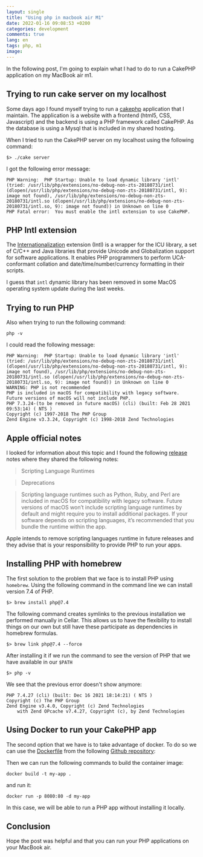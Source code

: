 ```yaml
---
layout: single
title: "Using php in macbook air M1"
date: 2022-01-16 09:08:53 +0200
categories: development
comments: true
lang: en
tags: php, m1
image: 
---
```


In the following post, I'm going to explain what I had to do to run a CakePHP application on my MacBook air m1. 

Trying to run cake server on my localhost
--------------------------------------------

Some days ago I found myself trying to run a <a href="https://cakephp.org/">cakephp</a> application that I maintain. The application is a website with a frontend (html5, CSS, Javascript) and the backend is using a PHP framework called CakePHP. As the database is using a Mysql that is included in my shared hosting. 

When I tried to run the CakePHP server on my localhost using the following command:

```console
$> ./cake server
```

I got the following error message:

```console
PHP Warning:  PHP Startup: Unable to load dynamic library 'intl' (tried: /usr/lib/php/extensions/no-debug-non-zts-20180731/intl (dlopen(/usr/lib/php/extensions/no-debug-non-zts-20180731/intl, 9): image not found), /usr/lib/php/extensions/no-debug-non-zts-20180731/intl.so (dlopen(/usr/lib/php/extensions/no-debug-non-zts-20180731/intl.so, 9): image not found)) in Unknown on line 0
PHP Fatal error:  You must enable the intl extension to use CakePHP.
```

PHP Intl extension
--------------------
The <a href="https://www.php.net/manual/en/intro.intl.php">Internationalization</a> extension (Intl) is a wrapper for the ICU library, a set of C/C++ and Java libraries that provide Unicode and Globalization support for software applications. It enables PHP programmers to perform UCA-conformant collation and date/time/number/currency formatting in their scripts.

I guess that `intl` dynamic library has been removed in some MacOS operating system update during the last weeks. 

Trying to run PHP 
------------------------

Also when trying to run the following command:

```console
php -v                                                                                      
```

I could read the following message:

```console
PHP Warning:  PHP Startup: Unable to load dynamic library 'intl' (tried: /usr/lib/php/extensions/no-debug-non-zts-20180731/intl (dlopen(/usr/lib/php/extensions/no-debug-non-zts-20180731/intl, 9): image not found), /usr/lib/php/extensions/no-debug-non-zts-20180731/intl.so (dlopen(/usr/lib/php/extensions/no-debug-non-zts-20180731/intl.so, 9): image not found)) in Unknown on line 0
WARNING: PHP is not recommended
PHP is included in macOS for compatibility with legacy software.
Future versions of macOS will not include PHP.
PHP 7.3.24-(to be removed in future macOS) (cli) (built: Feb 28 2021 09:53:14) ( NTS )
Copyright (c) 1997-2018 The PHP Group
Zend Engine v3.3.24, Copyright (c) 1998-2018 Zend Technologies
```

Apple official notes
--------------------------
I looked for information about this topic and I found the following <a href="https://developer.apple.com/documentation/macos-release-notes/macos-catalina-10_15-release-notes">release</a> notes where they shared the following notes: 

> Scripting Language Runtimes

> Deprecations

> Scripting language runtimes such as Python, Ruby, and Perl are included in macOS for compatibility with 
> legacy software. Future versions of macOS won’t include scripting language runtimes by default and might
> require you to install additional packages. If your software depends on scripting languages, it’s 
> recommended that you bundle the runtime within the app.

Apple intends to remove scripting languages runtime in future releases and they advise that is your responsibility to provide PHP to run your apps. 


Installing PHP with homebrew
-------------------------------

The first solution to the problem that we face is to install PHP using `homebrew`. Using the following command in the command line we can install version 7.4 of PHP.

```console
$> brew install php@7.4
```

The following command creates symlinks to the previous installation we performed manually in Cellar. This allows us to have the flexibility to install things on our own but still have these participate as dependencies in homebrew formulas.

```console
$> brew link php@7.4 --force
```

After installing it if we run the command to see the version of PHP that we have available in our `$PATH` 

```console
$> php -v 
```

We see that the previous error doesn't show anymore:

```console
PHP 7.4.27 (cli) (built: Dec 16 2021 18:14:21) ( NTS )
Copyright (c) The PHP Group
Zend Engine v3.4.0, Copyright (c) Zend Technologies
    with Zend OPcache v7.4.27, Copyright (c), by Zend Technologies
```

Using Docker to run your CakePHP app
----------------------------------------
The second option that we have is to take advantage of docker. To do so we can use the <a href="https://github.com/stefanvangastel/docker-cakephp/blob/master/Dockerfile">Dockerfile</a> from the following <a href="https://github.com/stefanvangastel/docker-cakephp">Github repository</a>:

Then we can run the following commands to build the container image:

```console
docker build -t my-app . 
```

and run it:

```console
docker run -p 8080:80 -d my-app 
```

In this case, we will be able to run a PHP app without installing it locally.

Conclusion
---------------
Hope the post was helpful and that you can run your PHP applications on your MacBook air.


